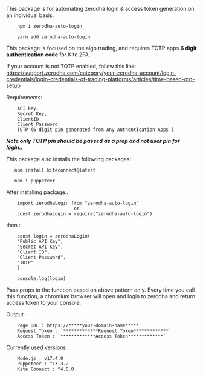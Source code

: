 This package is for automating zerodha login & access token generation on an individual basis.

        npm i zerodha-auto-login

        yarn add zerodha-auto-login


This package is focused on the algo trading, and requires TOTP apps **6 digit authentication code** for Kite 2FA.

If your account is not TOTP enabled, follow this link:
https://support.zerodha.com/category/your-zerodha-account/login-credentials/login-credentials-of-trading-platforms/articles/time-based-otp-setup

Requirements:

        API key, 
        Secret Key, 
        ClientID, 
        Client_Password 
        TOTP (6 digit pin generated from Any Authentication Apps )

***Note only TOTP pin should be passed as a prop and not user pin for login..***

This package also installs the following packages: 

       npm install kiteconnect@latest

       npm i puppeteer
       


After installing package..

        import zerodhaLogin from "zerodha-auto-login" 
                             or 
        const zerodhaLogin = require("zerodha-auto-login")

then :

        const login = zerodhaLogin(
        "Public API Key",
        "Secret API Key",
        "Client ID",
        "Client Password",
        "TOTP"
        )

        console.log(login)


Pass props to the function based on above pattern only. Every time you call this function, a chromium browser will open and login to zerodha and return access token to your console.



Output -

        Page URL : https://*****your-domain-name*****
        Request Token : `*************Request Token*************`
        Access Token : `*************Access Token*************`


Currently used versions : 

        Node.js : v17.4.0
        Puppeteer : ^13.3.2
        Kite Connect : ^4.0.0
